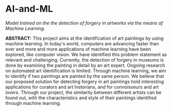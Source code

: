 # AI-and-ML
_Model trained on the the detection of forgery in artworks via the means of Machine Learning._

**ABSTRACT:** This project aims at the identification of art paintings by using machine learning. In today's world,
computers are advancing faster than ever and more and more applications of machine learning have been explored, like
computer vision. We have identified this problem statement as relevant and challenging. Currently, the detection of forgery
in museums is done by examining the painting in detail by an art expert. Ongoing research on automated art
identification is limited. Through machine learning, we aim to identify if two paintings are painted by the same person.
We believe that our proposed solution for detecting forgery in art paintings hold interesting applications for curators
and art historians, and for connoisseurs and art lovers. Through our project, the similarity between different artists
can be found out, with the characteristics and style of their paintings identified through machine learning.
